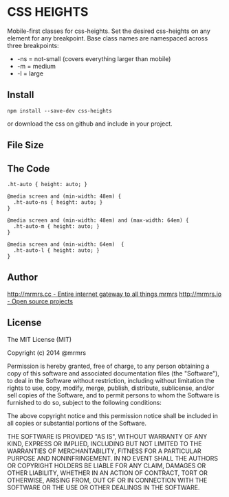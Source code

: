 # CSS HEIGHTS

  Mobile-first classes for css-heights.
  Set the desired css-heights on any element for any breakpoint.
  Base class names are namespaced across three breakpoints:

*  -ns = not-small (covers everything larger than mobile)
*  -m  = medium
*  -l  = large

## Install
```
npm install --save-dev css-heights
```
or download the css on github and include in your project.

## File Size


## The Code
```
.ht-auto { height: auto; }

@media screen and (min-width: 48em) {
  .ht-auto-ns { height: auto; }
}

@media screen and (min-width: 48em) and (max-width: 64em) {
  .ht-auto-m { height: auto; }
}

@media screen and (min-width: 64em)  {
  .ht-auto-l { height: auto; }
}

```

## Author

[http://mrmrs.cc - Entire internet gateway to all things mrmrs](http://mrmrs.cc)
[http://mrmrs.io - Open source projects](http://mrmrs.io)

## License

The MIT License (MIT)

Copyright (c) 2014 @mrmrs

Permission is hereby granted, free of charge, to any person obtaining a copy
of this software and associated documentation files (the "Software"), to deal
in the Software without restriction, including without limitation the rights
to use, copy, modify, merge, publish, distribute, sublicense, and/or sell
copies of the Software, and to permit persons to whom the Software is
furnished to do so, subject to the following conditions:

The above copyright notice and this permission notice shall be included in
all copies or substantial portions of the Software.

THE SOFTWARE IS PROVIDED "AS IS", WITHOUT WARRANTY OF ANY KIND, EXPRESS OR
IMPLIED, INCLUDING BUT NOT LIMITED TO THE WARRANTIES OF MERCHANTABILITY,
FITNESS FOR A PARTICULAR PURPOSE AND NONINFRINGEMENT. IN NO EVENT SHALL THE
AUTHORS OR COPYRIGHT HOLDERS BE LIABLE FOR ANY CLAIM, DAMAGES OR OTHER
LIABILITY, WHETHER IN AN ACTION OF CONTRACT, TORT OR OTHERWISE, ARISING FROM,
OUT OF OR IN CONNECTION WITH THE SOFTWARE OR THE USE OR OTHER DEALINGS IN
THE SOFTWARE.

